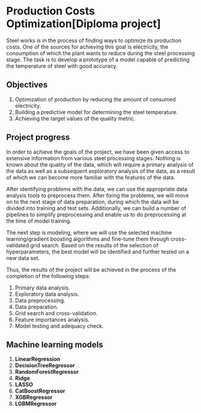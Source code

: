 # Production Costs Optimization[Diploma project]

Steel works is in the process of finding ways to optimize its production costs. One of the sources for achieving this goal is electricity, the consumption of which the plant wants to reduce during the steel processing stage. The task is to develop a prototype of a model capable of predicting the temperature of steel with good accuracy.

## Objectives

1. Optimization of production by reducing the amount of consumed electricity.
2. Building a predictive model for determining the steel temperature.
3. Achieving the target values of the quality metric.

## Project progress

In order to achieve the goals of the project, we have been given access to extensive information from various steel processing stages. Nothing is known about the quality of the data, which will require a primary analysis of the data as well as a subsequent exploratory analysis of the data, as a result of which we can become more familiar with the features of the data.

After identifying problems with the data, we can use the appropriate data analysis tools to preprocess them. After fixing the problems, we will move on to the next stage of data preparation, during which the data will be divided into training and test sets. Additionally, we can build a number of pipelines to simplify preprocessing and enable us to do preprocessing at the time of model training.

The next step is modeling, where we will use the selected machine learning/gradient boosting algorithms and fine-tune them through cross-validated grid search. Based on the results of the selection of hyperparameters, the best model will be identified and further tested on a new data set.

Thus, the results of the project will be achieved in the process of the completion of the following steps:

1. Primary data analysis.
2. Exploratory data analysis.
3. Data preprocessing.
4. Data preparation.
5. Grid search and cross-validation.
6. Feature importances analysis.
7. Model testing and adequacy check.

## Machine learning models 

1. **LinearRegression**
2. **DecisionTreeRegressor**
3. **RandomForestRegressor**
4. **Ridge**
5. **LASSO**
6. **CatBoostRegressor**
7. **XGBRegressor**
8. **LGBMRegressor**
